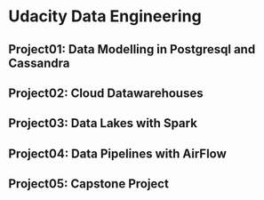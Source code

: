 <h1> Udacity Data Engineering </h1>
<h2>Project01: Data Modelling in Postgresql and Cassandra</h2>
<h2>Project02: Cloud Datawarehouses </h2>
<h2>Project03: Data Lakes with Spark </h2>
<h2>Project04: Data Pipelines with AirFlow </h2>
<h2>Project05: Capstone Project</h2>

